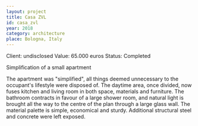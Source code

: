 ```yaml
---
layout: project
title: Casa ZVL
id: casa_zvl
year: 2018
category: architecture
place: Bologna, Italy
---
```

Client: undisclosed
Value: 65.000 euros 
Status: Completed

Simplification of a small apartment

The apartment was "simplified", all things deemed unnecessary to the occupant's lifestyle were disposed of. The daytime area, once divided, now fuses kitchen and living room in both space, materials and furniture. The bathroom contracts in favour of a large shower room, and natural light is brought all the way to the centre of the plan through a large glass wall.
The material palette is simple, economical and sturdy. Additional structural steel and concrete were left exposed.
